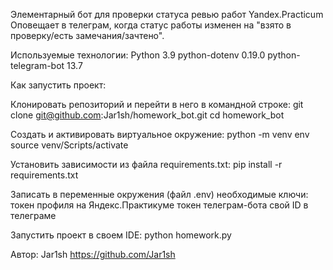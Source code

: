 Элементарный бот для проверки статуса ревью работ Yandex.Practicum
Оповещает в телеграм, когда статус работы изменен на "взято в проверку/есть замечания/зачтено".

Используемые технологии:
Python 3.9
python-dotenv 0.19.0
python-telegram-bot 13.7

Как запустить проект:

Клонировать репозиторий и перейти в него в командной строке:
git clone git@github.com:Jar1sh/homework_bot.git
cd homework_bot

Cоздать и активировать виртуальное окружение:
python -m venv env
source venv/Scripts/activate

Установить зависимости из файла requirements.txt:
pip install -r requirements.txt

Записать в переменные окружения (файл .env) необходимые ключи:
токен профиля на Яндекс.Практикуме
токен телеграм-бота
свой ID в телеграме

Запустить проект в своем IDE:
python homework.py

Автор: Jar1sh https://github.com/Jar1sh